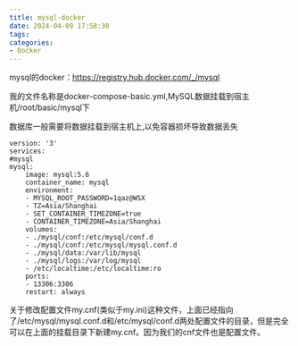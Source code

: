 ```yaml
---
title: mysql-docker
date: 2024-04-09 17:58:30
tags:
categories:
- Docker
---
```


mysql的docker：https://registry.hub.docker.com/_/mysql


我的文件名称是docker-compose-basic.yml,MySQL数据挂载到宿主机/root/basic/mysql下

数据库一般需要将数据挂载到宿主机上,以免容器损坏导致数据丢失

    version: '3'
    services:
    #mysql
    mysql:
        image: mysql:5.6
        container_name: mysql
        environment:
        - MYSQL_ROOT_PASSWORD=1qaz@WSX
        - TZ=Asia/Shanghai
        - SET_CONTAINER_TIMEZONE=true
        - CONTAINER_TIMEZONE=Asia/Shanghai
        volumes:
        - ./mysql/conf:/etc/mysql/conf.d
        - ./mysql/conf:/etc/mysql/mysql.conf.d
        - ./mysql/data:/var/lib/mysql
        - ./mysql/logs:/var/log/mysql
        - /etc/localtime:/etc/localtime:ro
        ports:
        - 13306:3306
        restart: always

关于修改配置文件my.cnf(类似于my.ini)这种文件，上面已经指向了/etc/mysql/mysql.conf.d和/etc/mysql/conf.d两处配置文件的目录，但是完全可以在上面的挂载目录下新建my.cnf。因为我们的cnf文件也是配置文件。
